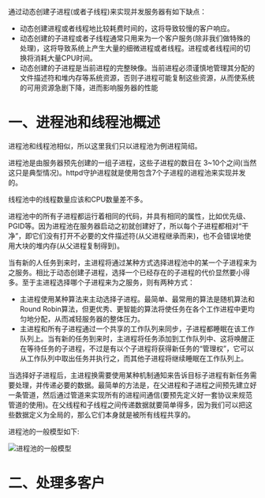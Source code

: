 通过动态创建子进程(或者子线程)来实现并发服务器有如下缺点：
- 动态创建进程或者线程地比较耗费时间的，这将导致较慢的客户响应。
- 动态创建的子进程或者子线程通常只用来为一个客户服务(除非我们做特殊的处理)，这将导致系统上产生大量的细微进程或者线程。进程或者线程间的切换将消耗大量CPU时间。
- 动态创建的子进程是当前进程的完整映像。当前进程必须谨慎地管理其分配的文件描述符和堆内存等系统资源，否则子进程可能复制这些资源，从而使系统的可用资源急剧下降，进而影响服务器的性能

# 一、进程池和线程池概述
进程池和线程池相似，所以这里我们只以进程池为例进程简绍。

进程池是由服务器预先创建的一组子进程，这些子进程的数目在 3~10个之间(当然这只是典型情况)。httpd守护进程就是使用包含7个子进程的进程池来实现并发的。

线程池中的线程数量应该和CPU数量差不多。

进程池中的所有子进程都运行着相同的代码，并具有相同的属性，比如优先级、PGID等。因为进程池在服务器启动之初就创建好了，所以每个子进程都相对“干净”，即它们没有打开不必要的文件描述符(从父进程继承而来)，也不会错误地使用大块的堆内存(从父进程复制得到)。

当有新的人任务到来时，主进程将通过某种方式选择进程池中的某一个子进程来为之服务。相比于动态创建子进程，选择一个已经存在的子进程的代价显然要小得多。至于主进程选择哪个子进程来为之服务，则有两种方式：

   - 主进程使用某种算法来主动选择子进程。最简单、最常用的算法是随机算法和Round Robin算法，但更优秀、更智能的算法将使任务在各个工作进程中更均匀地分配，从而减轻服务器的整体压力。
   - 主进程和所有子进程通过一个共享的工作队列来同步，子进程都睡眠在该工作队列上。当有新的任务到来时，主进程将任务添加到工作队列中、这将唤醒正在等待任务的子进程，不过是有以个子进程将获得新任务的“管理权”，它可以从工作队列中取出任务并执行之，而其他子进程将继续睡眠在工作队列上。
   
当选择好子进程后，主进程换需要使用某种机制通知来告诉目标子进程有新任务需要处理，并传递必要的数据。最简单的方法是，在父进程和子进程之间预先建立好一条管道，然后通过管道来实现所有的进程间通信(要预先定义好一套协议来规范管道的使用)。在父线程和子线程之间传递数据就要简单得多，因为我们可以把这些数据定义为全局的，那么它们本身就是被所有线程共享的。

进程池的一般模型如下:

![进程池的一般模型](https://wx3.sinaimg.cn/mw690/007ZL5VTly1g8tbkfj3j9j30fu04jwep.jpg)

# 二、处理多客户
